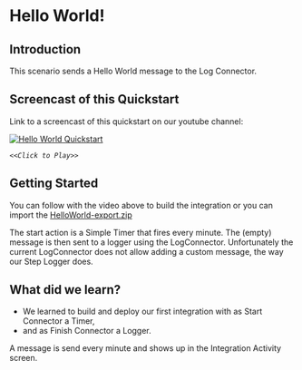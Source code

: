 # Hello World!

## Introduction

This scenario sends a Hello World message to the Log Connector. 

## Screencast of this Quickstart

Link to a screencast of this quickstart on our youtube channel:

[![Hello World Quickstart](https://img.youtube.com/vi/7zeBhntUAXw/0.jpg)](https://youtu.be/7zeBhntUAXw)

*`<<Click to Play>>`*


## Getting Started

You can follow with the video above to build the integration or you can import the [HelloWorld-export.zip](HelloWorld-export.zip?raw=true)

The start action is a Simple Timer that fires every minute. The (empty) message is then sent to a logger using the LogConnector. Unfortunately the current LogConnector does not allow adding a custom message, the way our Step Logger does.

## What did we learn?

* We learned to build and deploy our first integration with as Start Connector a Timer, 
* and as Finish Connector a Logger. 

A message is send every minute and shows up in the Integration Activity screen.
